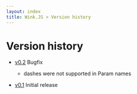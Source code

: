```yaml
---
layout: index
title: Wink.JS > Version history
---
```


# Version history

*  [v0.2](https://sourceforge.net/projects/winkjs/files/v0.2/) Bugfix
	* dashes were not supported in Param names 

*  [v0.1](http://sourceforge.net/projects/winkjs/files/v0.1/) Initial release
